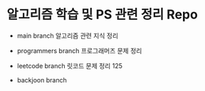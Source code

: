 # 알고리즘 학습 및 PS 관련 정리 Repo

- main branch
  알고리즘 관련 지식 정리

- programmers branch
  프로그래머즈 문제 정리

- leetcode branch
  릿코드 문제 정리
  125

- backjoon branch

